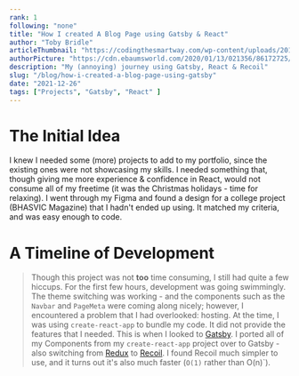 ```yaml
---
rank: 1
following: "none"
title: "How I created A Blog Page using Gatsby & React"
author: "Toby Bridle"
articleThumbnail: "https://codingthesmartway.com/wp-content/uploads/2019/02/gatsby-logo.png"
authorPicture: "https://cdn.ebaumsworld.com/2020/01/13/021356/86172725/lego-star-wars-profile-25.jpg"
description: "My (annoying) journey using Gatsby, React & Recoil"
slug: "/blog/how-i-created-a-blog-page-using-gatsby"
date: "2021-12-26"
tags: ["Projects", "Gatsby", "React" ]
---
```


# The Initial Idea

I knew I needed some (more) projects to add to my portfolio, since the existing ones were not
showcasing my skills. I needed something that, though giving me more experience & confidence in React,
would not consume all of my freetime (it was the Christmas holidays - time for relaxing). I went through my Figma and found a design
for a college project (BHASVIC Magazine) that I hadn't ended up using. It matched my criteria, and was easy enough to code.

# A Timeline of Development

> Though this project was not **too** time consuming, I still had quite a few hiccups.
> For the first few hours, development was going swimmingly. The theme switching was working - and the components such as the `Navbar` and `PageMeta` were coming along nicely; however, I encountered a problem that I had overlooked: hosting. At the time, I was using `create-react-app` to bundle my code. It did not provide the features that I needed. This is when I looked to [Gatsby](https://www.gatsbyjs.com/). I ported all of my Components from my `create-react-app` project over to Gatsby - also switching from [Redux](https://redux.js.org/) to [Recoil](https://recoiljs.org/). I found Recoil much simpler to use, and it turns out it's also much faster (`O(1)` rather than O(n)`).
